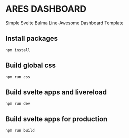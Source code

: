# ARES DASHBOARD
Simple Svelte Bulma Line-Awesome Dashboard Template

## Install packages
```
npm install
```

## Build global css
```
npm run css
```

## Build svelte apps and livereload
```
npm run dev
```

## Build svelte apps for production
```
npm run build
```
